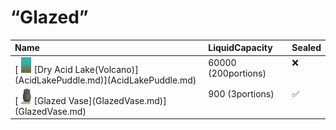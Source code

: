 # “Glazed”  
<table class="table table-bordered" data-toggle="table"  ><thead style=""><tr ><th  style="text-align:left;vertical-align:top;"  >Name</th><th  style="text-align:left;vertical-align:top;"  >LiquidCapacity</th><th  style="text-align:left;vertical-align:top;"  >Sealed</th></tr></thead><tr ><td  style="text-align:left;vertical-align:top;"  >[<div style="width:25px;display:inline-block;text-align:center"><img decoding="async" src="Sprite/AcidShore.png" href="a.md" style="max-width:25px;max-height:25px;"></div>[Dry Acid Lake(Volcano)](AcidLakePuddle.md)](AcidLakePuddle.md)</td><td  style="text-align:left;vertical-align:top;"  >60000 (200portions)</td><td  style="text-align:left;vertical-align:top;"  >❌</td></tr><tr ><td  style="text-align:left;vertical-align:top;"  >[<div style="width:25px;display:inline-block;text-align:center"><img decoding="async" src="Sprite/GlazedVase.png" href="a.md" style="max-width:25px;max-height:25px;"></div>[Glazed Vase](GlazedVase.md)](GlazedVase.md)</td><td  style="text-align:left;vertical-align:top;"  >900 (3portions)</td><td  style="text-align:left;vertical-align:top;"  >✅</td></tr></tbody></table>  
  


<script>document.title="“Glazed” - Card Survival Wiki";</script>